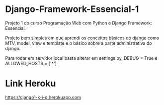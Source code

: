 # Django-Framework-Essencial-1
Projeto 1 do curso Programação Web com Python e Django Framework: Essencial.

Projeto bem simples em que aprendi os conceitos básicos do django como MTV, model, view e template e o básico sobre a parte administrativa do django.

Para rodar em servidor local basta alterar em settings.py, DEBUG = True e ALLOWED_HOSTS = ['*']





# Link Heroku


https://django1-k-i-d.herokuapp.com
